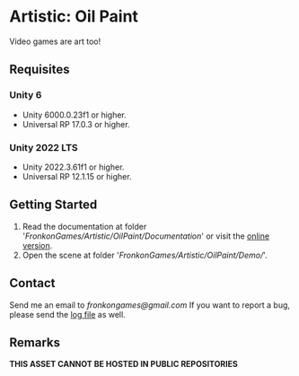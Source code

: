 # Artistic: Oil Paint

Video games are art too!

## Requisites

### Unity 6

* Unity 6000.0.23f1 or higher.
* Universal RP 17.0.3 or higher. 

### Unity 2022 LTS

* Unity 2022.3.61f1 or higher.
* Universal RP 12.1.15 or higher. 

## Getting Started

1. Read the documentation at folder '_FronkonGames/Artistic/OilPaint/Documentation_' or visit the [online version](https://fronkongames.github.io/store/artistic.html).
2. Open the scene at folder '_FronkonGames/Artistic/OilPaint/Demo/_'.

## Contact

Send me an email to _fronkongames@gmail.com_ If you want to report a bug, please send the [log file](https://docs.unity3d.com/Manual/LogFiles.html) as well.

## Remarks

**THIS ASSET CANNOT BE HOSTED IN PUBLIC REPOSITORIES**
